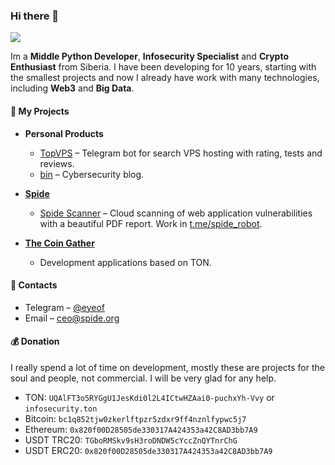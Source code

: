### Hi there 👋
![](https://komarev.com/ghpvc/?username=securityhigh&color=green)

Im a **Middle Python Developer**, **Infosecurity Specialist** and **Crypto Enthusiast** from Siberia.
I have been developing for 10 years, starting with the smallest projects and now I already have work with many technologies, including **Web3** and **Big Data**.

#### :briefcase: My Projects

- **Personal Products**
  - [TopVPS](https://t.me/topvpsbot) – Telegram bot for search VPS hosting with rating, tests and reviews.
  - [bin](https://t.me/hashbin) – Cybersecurity blog.

- **[Spide](https://github.com/spidesecurity)**
  - [Spide Scanner](https://spide.org/scanner) – Cloud scanning of web application vulnerabilities with a beautiful PDF report. Work in [t.me/spide_robot](https://t.me/spide_robot?start=github).

- **[The Coin Gather](https://github.com/thecoingather)**
  - Development applications based on TON.

#### :link: Contacts

- Telegram – [@eyeof](https://t.me/eyeof)
- Email – [ceo@spide.org](mailto:ceo@spide.org)

#### :moneybag: Donation

I really spend a lot of time on development, mostly these are projects for the soul and people, not commercial. I will be very glad for any help.

- TON: `UQAlFT3o5RYGgU1JesKdi0l2L4ICtwHZAai0-puchxYh-Vvy` or `infosecurity.ton`
- Bitcoin: `bc1q852tjw0zkerlftpzr5zdxr9ff4nznlfypwc5j7`
- Ethereum: `0x820f00D28505de330317A424353a42C8AD3bb7A9`
- USDT TRC20: `TGboRMSkv9sH3roDNDW5cYccZnQYTnrChG`
- USDT ERC20: `0x820f00D28505de330317A424353a42C8AD3bb7A9`

